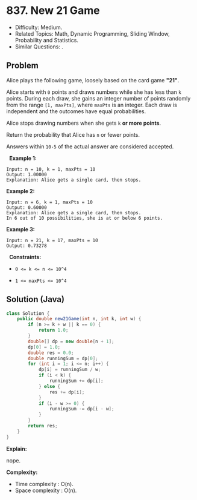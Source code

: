 # 837. New 21 Game

- Difficulty: Medium.
- Related Topics: Math, Dynamic Programming, Sliding Window, Probability and Statistics.
- Similar Questions: .

## Problem

Alice plays the following game, loosely based on the card game **"21"**.

Alice starts with ```0``` points and draws numbers while she has less than ```k``` points. During each draw, she gains an integer number of points randomly from the range ```[1, maxPts]```, where ```maxPts``` is an integer. Each draw is independent and the outcomes have equal probabilities.

Alice stops drawing numbers when she gets ```k``` **or more points**.

Return the probability that Alice has ```n``` or fewer points.

Answers within ```10-5``` of the actual answer are considered accepted.

 
**Example 1:**

```
Input: n = 10, k = 1, maxPts = 10
Output: 1.00000
Explanation: Alice gets a single card, then stops.
```

**Example 2:**

```
Input: n = 6, k = 1, maxPts = 10
Output: 0.60000
Explanation: Alice gets a single card, then stops.
In 6 out of 10 possibilities, she is at or below 6 points.
```

**Example 3:**

```
Input: n = 21, k = 17, maxPts = 10
Output: 0.73278
```

 
**Constraints:**


	
- ```0 <= k <= n <= 10^4```
	
- ```1 <= maxPts <= 10^4```



## Solution (Java)

```java
class Solution {
    public double new21Game(int n, int k, int w) {
        if (n >= k + w || k == 0) {
            return 1.0;
        }
        double[] dp = new double[n + 1];
        dp[0] = 1.0;
        double res = 0.0;
        double runningSum = dp[0];
        for (int i = 1; i <= n; i++) {
            dp[i] = runningSum / w;
            if (i < k) {
                runningSum += dp[i];
            } else {
                res += dp[i];
            }
            if (i - w >= 0) {
                runningSum -= dp[i - w];
            }
        }
        return res;
    }
}
```

**Explain:**

nope.

**Complexity:**

* Time complexity : O(n).
* Space complexity : O(n).
